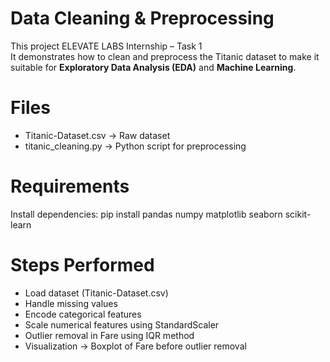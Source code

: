 # Data Cleaning & Preprocessing

This project ELEVATE LABS Internship – Task 1  
It demonstrates how to clean and preprocess the Titanic dataset to make it suitable for **Exploratory Data Analysis (EDA)** and **Machine Learning**.

# Files

- Titanic-Dataset.csv -> Raw dataset  
- titanic_cleaning.py -> Python script for preprocessing

# Requirements

Install dependencies:
pip install pandas numpy matplotlib seaborn scikit-learn

# Steps Performed

* Load dataset (Titanic-Dataset.csv)
* Handle missing values
* Encode categorical features
* Scale numerical features using StandardScaler
* Outlier removal in Fare using IQR method
* Visualization → Boxplot of Fare before outlier removal
